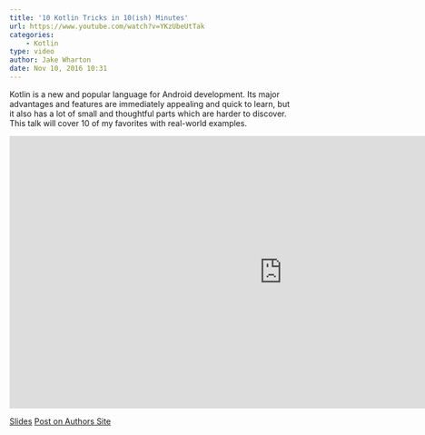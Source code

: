```yaml
---
title: '10 Kotlin Tricks in 10(ish) Minutes'
url: https://www.youtube.com/watch?v=YKzUbeUtTak
categories:
    - Kotlin
type: video
author: Jake Wharton
date: Nov 10, 2016 10:31
---
```

Kotlin is a new and popular language for Android development. Its major advantages and features are immediately appealing and quick to learn, but it also has a lot of small and thoughtful parts which are harder to discover. This talk will cover 10 of my favorites with real-world examples.


<iframe width="960" height="480" src="https://www.youtube.com/embed/YKzUbeUtTak" frameborder="0" allowfullscreen></iframe>

[Slides](https://speakerdeck.com/jakewharton/10-kotlin-tricks-in-10ish-minutes-square-nyc-november-2016) [Post on Authors Site](http://jakewharton.com/10-kotlin-tricks-in-10ish-minutes/)
